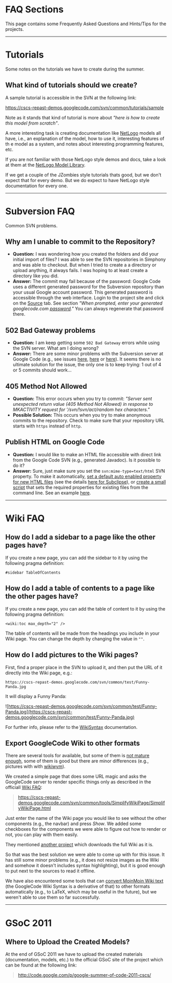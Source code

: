 # FAQ Sections #
This page contains some Frequently Asked Questions and Hints/Tips for the projects.




---


# Tutorials #
Some notes on the tutorials we have to create during the summer.

## What kind of tutorials should we create? ##
A sample tutorial is accessible in the SVN at the following link:

https://cscs-repast-demos.googlecode.com/svn/common/tutorials/sample

Note as it stands that kind of tutorial is more about _"here is how to create this model from scratch"_.

A more interesting task is creating documentation like [NetLogo](http://ccl.northwestern.edu/netlogo/) models all have, i.e., an explanation of the model, how to use it, interesting features of th e model as a system, and notes about interesting programming features, etc.

If you are not familiar with those NetLogo style demos and docs, take a look at them at the [NetLogo Model Library](http://ccl.northwestern.edu/netlogo/models/).

If we get a couple of the JZombies style tutorials thats good, but we don't expect that for every demo. But we do expect to have NetLogo style documentation for every one.


---


# Subversion FAQ #
Common SVN problems.

## Why am I unable to commit to the Repository? ##
  * **Question:** I was wondering how you created the folders and did your initial import of files?  I was able to see the SVN repositories in Simphony and was able to checkout.  But when I tried to create a a directory or upload anything, it always fails. I was hoping to at least create a directory like you did.
  * **Answer:**  The commit may fail because of the password: Google Code uses a different generated password for the Subversion repository than your usual Google account password. This generated password is accessible through the web interface. Login to the project site and click on the [Source](http://code.google.com/p/cscs-repast-demos/source/checkout) tab. See section _"When prompted, enter your generated googlecode.com [password](http://code.google.com/hosting/settings)."_ You can always regenerate that password there.

## 502 Bad Gateway problems ##
  * **Question:** I am keep getting some `502 Bad Gateway` errors while using the SVN server. What am I doing wrong?
  * **Answer:** There are some minor problems with the Subversion server at Google Code (e.g., see issues [here](http://code.google.com/p/support/issues/detail?id=730), [here](http://code.google.com/p/support/issues/detail?id=1409) or [here](http://code.google.com/p/support/issues/detail?id=1427)). It seems there is no ultimate solution for the issue, the only one is to keep trying: 1 out of 4 or 5 commits should work...

## 405 Method Not Allowed ##
  * **Question:** This error occurs when you try to commit: _"Server sent unexpected return value (405 Method Not Allowed) in response to MKACTIVITY request for '/svn/!svn/act/_random hex characters_."_
  * **Possible Solution:** This occurs when you try to make anonymous commits to the repository. Check to make sure that your repository URL starts with `https` instead of `http`.

## Publish HTML on Google Code ##
  * **Question:** I would like to make an HTML file accessible with direct link from the Google Code SVN (e.g., generated Javadoc). Is it possible to do it?
  * **Answer:** Sure, just make sure you set the `svn:mime-type=text/html` SVN property. To make it automatically, [set a default auto enabled property for new HTML files](http://stuffthathappens.com/blog/2007/11/09/howto-publish-javadoc-on-google-code/) (see the details [here for Subclipse](http://islandlinux.org/howto/enable-auto-properties-auto-props-subversion-subclipse-eclipse)), or [create a small script](http://stackoverflow.com/questions/1764521/recursive-svn-propset) that sets the required properties for existing files from the command line. See an example [here](http://cscs-repast-demos.googlecode.com/svn/richard/StupidModel/trunk/docs/cobertura/index.html).


---


# Wiki FAQ #
## How do I add a sidebar to a page like the other pages have? ##
If you create a new page, you can add the sidebar to it by using the following pragma definition:

```
#sidebar TableOfContents
```

## How do I add a table of contents to a page like the other pages have? ##
If you create a new page, you can add the table of content to it by using the following pragma definition:

```
<wiki:toc max_depth="2" />
```

The table of contents will be made from the headings you include in your Wiki page. You can change the depth by changing the value in `""`.

## How do I add pictures to the Wiki pages? ##
First, find a proper place in the SVN to upload it, and then put the URL of it directly into the Wiki page, e.g.:

```
https://cscs-repast-demos.googlecode.com/svn/common/test/Funny-Panda.jpg
```

It will display a Funny Panda:

![https://cscs-repast-demos.googlecode.com/svn/common/test/Funny-Panda.jpg](https://cscs-repast-demos.googlecode.com/svn/common/test/Funny-Panda.jpg)

For further info, please refer to the [WikiSyntax](http://code.google.com/p/support/wiki/WikiSyntax#Links_to_external_pages) documentation.

## Export GoogleCode Wiki to other formats ##
There are several tools for available, but some of them is [not mature enough](http://chrisroos.co.uk/blog/2008-07-30-converting-google-code-wiki-content-to-html), some of them is good but there are minor differences (e.g., pictures with with [wikiwym](http://fossil.wanderinghorse.net/demos/wikiwym/GoCoWi-previewer.html)).

We created a simple page that does some URL magic and asks the GoogleCode server to render specific things only as described in the officiall [Wiki FAQ](http://code.google.com/p/support/wiki/WikiFAQ#Can_I_download_wiki_content_as_HTML?):

> https://cscs-repast-demos.googlecode.com/svn/common/tools/SimplifyWikiPage/SimplifyWikiPage.html

Just enter the name of the Wiki page you would like to see without the other components (e.g., the navbar) and press _Show_. We added some checkboxes for the components we were able to figure out how to render or not, you can play with them easily.

They mentioned [another project](http://code.google.com/p/google-code-wiki-to-html/) which downloads the full Wiki as it is.

So that was the best solution we were able to come up with for this issue. It has still some minor problems (e.g., it does not resize images as the Wiki and somehow it doesn't includes syntax highlighting), but it is good enough to put next to the sources to read it offline.

We have also encountered some tools that can [convert MoinMoin Wiki text](http://moinmo.in/FormatterMarket?highlight=%28moin2rst%29) (the GoogleCode Wiki Syntax is a derivative of that) to other formats automatically (e.g., to LaTeX, which may be useful in the future), but we weren't able to use them so far successfully.


---


# GSoC 2011 #
## Where to Upload the Created Models? ##
At the end of GSoC 2011 we have to upload the created materials (documentation, models, etc.) to the official GSoC site of the project which can be found at the following link:

> http://code.google.com/p/google-summer-of-code-2011-cscs/